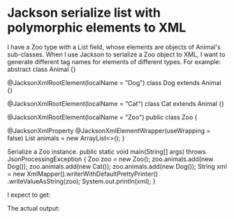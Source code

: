 
# Jackson serialize list with polymorphic elements to XML

I have a Zoo type with a List<Animal> field, whose elements are objects of Animal's sub-classes. When I use Jackson to serialize a Zoo object to XML, I want to generate different tag names for elements of different types.
For example:
abstract class Animal {}

@JacksonXmlRootElement(localName = "Dog")
class Dog extends Animal {}

@JacksonXmlRootElement(localName = "Cat")
class Cat extends Animal {}

@JacksonXmlRootElement(localName = "Zoo")
public class Zoo {

  @JacksonXmlProperty
  @JacksonXmlElementWrapper(useWrapping = false)
  List<Animal> animals = new ArrayList<>();
}

Serialize a Zoo instance.
public static void main(String[] args) throws JsonProcessingException {
  Zoo zoo = new Zoo();
  zoo.animals.add(new Dog());
  zoo.animals.add(new Cat());
  zoo.animals.add(new Dog());
  String xml = new XmlMapper().writerWithDefaultPrettyPrinter()
      .writeValueAsString(zoo);
  System.out.println(xml);
}

I expect to get:
<Zoo>
  <Dog/>
  <Cat/>
  <Dog/>
</Zoo>


The actual output:
<Zoo>
  <animals/>
  <animals/>
  <animals/>
</Zoo>


        